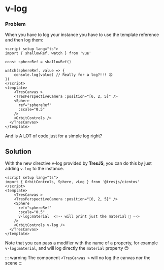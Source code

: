 # v-log

### Problem

When you have to log your instance you have to use the template reference and then log them:

```vue{3}
<script setup lang="ts">
import { shallowRef, watch } from 'vue'

const sphereRef = shallowRef()

watch(sphereRef, value => {
    console.log(value) // Really for a log?!!! 😫
})
</script>
<template>
    <TresCanvas >
    <TresPerspectiveCamera :position="[0, 2, 5]" />
    <Sphere
      ref="sphereRef"
      :scale="0.5"
    />
    <OrbitControls />
  </TresCanvas>
</template>
```

And is A LOT of code just for a simple log right?

## Solution

With the new directive v-log provided by **TresJS**, you can do this by just adding `v-log` to the instance.

```vue{3}
<script setup lang="ts">
import { OrbitControls, Sphere, vLog } from '@tresjs/cientos'
</script>
<template>
    <TresCanvas >
    <TresPerspectiveCamera :position="[0, 2, 5]" />
    <Sphere
      ref="sphereRef"
      :scale="0.5"
      v-log:material  <!-- will print just the material 🎉 -->
    />
    <OrbitControls v-log />
  </TresCanvas>
</template>
```

Note that you can pass a modifier with the name of a property, for example `v-log:material`, and will log directly the `material` property 😍

::: warning
The component `<TresCanvas >` will no log the canvas nor the scene
:::
